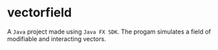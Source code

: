 # vectorfield
A `Java` project made using `Java FX SDK`. The progam simulates a field of modifiable and interacting vectors.
